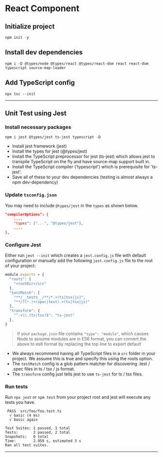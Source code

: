 # React Component

## Initialize project

    npm init -y

## Install dev dependencies

    npm i -D @types/node @types/react @types/react-dom react react-dom typescript source-map-loader

## Add TypeScript config

    npx tsc --init

---

## Unit Test using Jest

### Install necessary packages

    npm i jest @types/jest ts-jest typescript -D

-   Install jest framework (jest)
-   Install the types for jest (@types/jest)
-   Install the TypeScript preprocessor for jest (ts-jest) which allows jest to transpile TypeScript on the fly and have source-map support built in.
-   Install the TypeScript compiler ('typescript') which is prerequisite for 'ts-jest'.
-   Save all of these to your dev dependencies (testing is almost always a npm dev-dependency)

### Update `tsconfig.json`

You may need to include `@types/jest` in the `types` as shown below.

```json
"compilerOptions": {
    ...,
    "types": ["...", "@types/jest"],
    ....
},
```

### Configure Jest

Either run `jest --init` which creates a `jest.config.js` file with default configuration or manually add the following `jest.config.js` file to the root of your project:

```JavaScript
module.exports = {
  "roots": [
    "<rootDir>/src"
  ],
  "testMatch": [
    "**/__tests__/**/*.+(ts|tsx|js)",
    "**/?(*.)+(spec|test).+(ts|tsx|js)"
  ],
  "transform": {
    "^.+\\.(ts|tsx)$": "ts-jest"
  },
}
```

> If your `package.json` file contains `"type": "module"`, which causes Node to assume modules are in ES6 format, you can convert the above to es6 format by replacing the top line to export default

-   We always recommend having all TypeScript files in a `src` folder in your project. We assume this is true and specify this using the roots option.
-   The `testMatch` config is a glob pattern matcher for discovering .test / .spec files in ts / tsx / js format.
-   The `transform` config just tells jest to use `ts-jest` for ts / tsx files.

### Run tests

Run `npx jest` or `npm test` from your project root and jest will execute any tests you have.

```shell
 PASS  src/foo/foo.test.ts
  √ basic (4 ms)
  √ basic again

Test Suites: 1 passed, 1 total
Tests:       2 passed, 2 total
Snapshots:   0 total
Time:        2.959 s, estimated 3 s
Ran all test suites.
```

---
